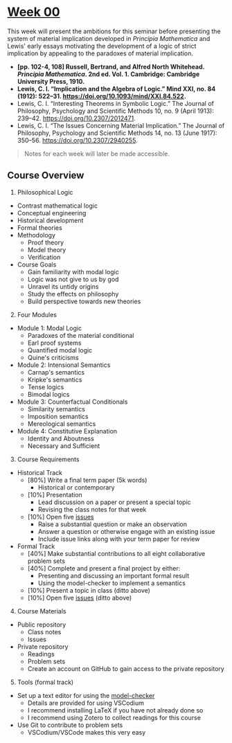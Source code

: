 # [Week 00](https://github.com/benbrastmckie/ModalHistory?tab=readme-ov-file#week-00-introduction-and-origins)

This week will present the ambitions for this seminar before presenting the system of material implication developed in _Principia Mathematica_ and Lewis' early essays motivating the development of a logic of strict implication by appealing to the paradoxes of material implication.

- **[pp. 102-4, 108] Russell, Bertrand, and Alfred North Whitehead. _Principia Mathematica_. 2nd ed. Vol. 1. Cambridge: Cambridge University Press, 1910.**
- **Lewis, C. I. “Implication and the Algebra of Logic.” Mind XXI, no. 84 (1912): 522–31. https://doi.org/10.1093/mind/XXI.84.522.**
- Lewis, C. I. “Interesting Theorems in Symbolic Logic.” The Journal of Philosophy, Psychology and Scientific Methods 10, no. 9 (April 1913): 239–42. https://doi.org/10.2307/2012471.
- Lewis, C. I. “The Issues Concerning Material Implication.” The Journal of Philosophy, Psychology and Scientific Methods 14, no. 13 (June 1917): 350–56. https://doi.org/10.2307/2940255.

> Notes for each week will later be made accessible.

## Course Overview

1) Philosophical Logic
  - Contrast mathematical logic
  - Conceptual engineering
  - Historical development
  - Formal theories
  - Methodology
    - Proof theory
    - Model theory
    - Verification
  - Course Goals
    - Gain familiarity with modal logic
    - Logic was not give to us by god
    - Unravel its untidy origins
    - Study the effects on philosophy
    - Build perspective towards new theories
2) Four Modules
  - Module 1: Modal Logic
    - Paradoxes of the material conditional
    - Earl proof systems
    - Quantified modal logic
    - Quine's criticisms
  - Module 2: Intensional Semantics
    - Carnap's semantics
    - Kripke's semantics
    - Tense logics
    - Bimodal logics
  - Module 3: Counterfactual Conditionals
    - Similarity semantics
    - Imposition semantics
    - Mereological semantics
  - Module 4: Constitutive Explanation
    - Identity and Aboutness
    - Necessary and Sufficient
3) Course Requirements
  - Historical Track
    - [80%] Write a final term paper (5k words)
      - Historical or contemporary
    - [10%] Presentation
      - Lead discussion on a paper or present a special topic
      - Revising the class notes for that week
    - [10%] Open five [issues](https://github.com/benbrastmckie/ModalHistory/issues)
      - Raise a substantial question or make an observation
      - Answer a question or otherwise engage with an existing issue
      - Include issue links along with your term paper for review
  - Formal Track
    - [40%] Make substantial contributions to all eight collaborative problem sets
    - [40%] Complete and present a final project by either:
      - Presenting and discussing an important formal result
      - Using the model-checker to implement a semantics
    - [10%] Present a topic in class (ditto above)
    - [10%] Open five [issues](https://github.com/benbrastmckie/ModalHistory/issues) (ditto above)
4. Course Materials
  - Public repository
    - Class notes
    - Issues
  - Private repository
    - Readings
    - Problem sets
    - Create an account on GitHub to gain access to the private repository
5. Tools (formal track)
  - Set up a text editor for using the [model-checker](https://github.com/benbrastmckie/ModelChecker)
    - Details are provided for using VSCodium
    - I recommend installing LaTeX if you have not already done so
    - I recommend using Zotero to collect readings for this course
  - Use Git to contribute to problem sets
    - VSCodium/VSCode makes this very easy

